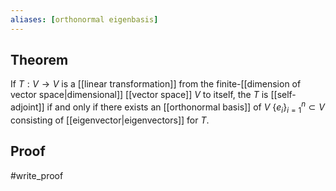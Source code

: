 ```yaml
---
aliases: [orthonormal eigenbasis]
---
```


## Theorem
If $T:V\to V$ is a [[linear transformation]] from the finite-[[dimension of vector space|dimensional]] [[vector space]] $V$ to itself, the $T$ is [[self-adjoint]] if and only if there exists an [[orthonormal basis]] of $V$ $\{e_i\}_{i=1}^n \subset V$ consisting of [[eigenvector|eigenvectors]] for $T$.
## Proof
#write_proof 